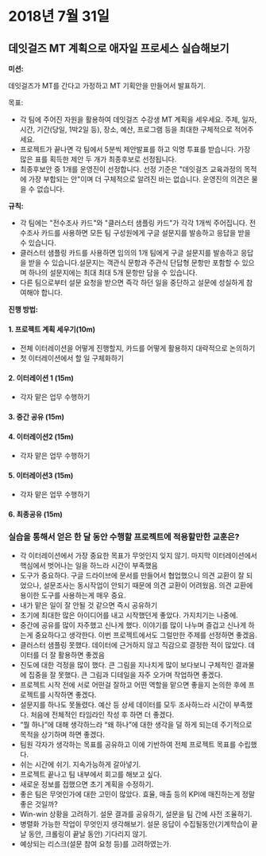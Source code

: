 # 2018년 7월 31일

## 데잇걸즈 MT 계획으로 애자일 프로세스 실습해보기

**미션:**

데잇걸즈가 MT를 간다고 가정하고 MT 기획안을 만들어서 발표하기. 

목표:

- 각 팀에 주어진 자원을 활용하여 데잇걸즈 수강생 MT 계획을 세우세요. 주제, 일자, 시간, 기간(당일, 1박2일 등), 장소, 예산, 프로그램 등을 최대한 구체적으로 적어주세요.
- 프로젝트가 끝나면 각 팀에서 5분씩 제안발표를 하고 익명 투표를 받습니다. 가장 많은 표를 획득한 제안 두 개가 최종후보로 선정됩니다.
- 최종후보안 중 1개를 운영진이 선정합니다. 선정 기준은 "데잇걸즈 교육과정의 목적에 가장 부합되는 안"이며 더 구체적으로 알려진 바는 없습니다. 운영진의 의견은 물을 수 없습니다.



**규칙:**

- 각 팀에는 "전수조사 카드"와 "클러스터 샘플링 카드"가 각각 1개씩 주어집니다. 전수조사 카드를 사용하면 모든 팀 구성원에게 구글 설문지를 발송하고 응답을 받을 수 있습니다. 
- 클러스터 샘플링 카드를 사용하면 임의의 1개 팀에게 구글 설문지를 발송하고 응답을 받을 수 있습니다.설문지는 객관식 문항과 주관식 단답형 문항만 포함할 수 있으며 하나의 설문지에는 최대 최대 5개 문항만 담을 수 있습니다.
- 다른 팀으로부터 설문 요청을 받으면 즉각 하던 일을 중단하고 설문에 성실하게 참여해야 합니다.



**진행 방법:**

#### 1. 프로젝트 계획 세우기(10m)

- 전체 이터레이션을 어떻게 진행할지, 카드를 어떻게 활용하지 대략적으로 논의하기
- 첫 이터레이션에서 할 일 구체화하기

#### 2. 이터레이션 1 (15m)

- 각자 맡은 업무 수행하기

#### 3. 중간 공유 (15m) 

#### 4. 이터레이션2 (15m)

- 각자 맡은 업무 수행하기

#### 5. 이터레이션3 (15m)

- 각자 맡은 업무 수행하기

#### 6. 최종공유 (15m)





### 실습을 통해서 얻은 한 달 동안 수행할 프로젝트에 적용할만한 교훈은?

- 각 이터레이션에서 가장 중요한 목표가 무엇인지 잊지 않기. 마지막 이터레이션에서 핵심에서 벗어나는 일을 하느라 시간이 부족했음
- 도구가 중요하다. 구글 드라이브에 문서를 만들어서 협업했으니 의견 교환이 잘 되었으나, 설문조사는 동시작업이 안되기 때문에 의견 교환이 어려웠음. 의견 교환에 용이한 도구를 사용하는게 매우 중요.
- 내가 맡은 일이 잘 안될 것 같으면 즉시 공유하기
- 초기에 최대한 많은 아이디어를 내고 시작했던게 좋았다. 가지치기는 나중에.
- 중간에 공유를 많이 자주했고 신나게 했다. 이야기를 많이 나누며 즐겁고 신나게 하는게 중요하다고 생각한다. 이번 프로젝트에서도 그럴만한 주제를 선정하면 좋겠음.
- 클러스터 샘플링 못했다. 데이터에 근거하지 않고 직감으로 결정한 적이 많았다. 데이터를 더 잘 활용하면 좋겠음
- 진도에 대한 걱정을 많이 했다. 큰 그림을 지나치게 많이 보다보니 구체적인 결과물에 집중을 잘 못했다. 큰 그림과 디테일을 자주 오가며 작업하면 좋겠다.
- 프로젝트 시작 전에 서로 어떤걸 잘하고 어떤 역할을 맡으면 좋을지 논의한 후에 프로젝트를 시작하면 좋겠다.
- 설문지를 하나도 못돌렸다. 예산 등 상세 데이터를 모두 조사하느라 시간이 부족했다. 처음에 전체적인 타임라인 작성 후 하면 더 좋겠다.
- “뭘 하나”에 대해 생각하느라 “왜 하나”에 대한 생각을 덜 하게 되는데 주기적으로 목적을 상기하며 하면 좋겠다.
- 팀원 각자가 생각하는 목표를 공유하고 이에 기반하여 전체 프로젝트 목표를 수립했다.
- 쉬는 시간에 쉬기. 지속가능하게 갈아넣기.
- 프로젝트 끝나고 팀 내부에서 회고를 해보고 싶다.
- 새로운 정보를 접했으면 초기 계획을 수정하기.
- 좋은 팀은 무엇인가에 대한 고민이 많았다. 효율, 매출 등의 KPI에 매진하는게 정말 좋은 것일까?
- Win-win 상황을 고려하기. 설문 결과를 공유하기, 설문을 팀 간에 사전 조율하기.
- 병렬화 가능한 작업이 무엇인지 생각해보기. 설문 응답이 수집될동안(기계학습이 끝날 동안, 크롤링이 끝날 동안) 기다리지 않기.
- 예상되는 리스크(설문 참여 요청 등)를 고려하였는가.
